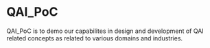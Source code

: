 # QAI_PoC
QAI_PoC is to demo our capabilites in design and development of QAI related concepts as related to various domains and industries.
